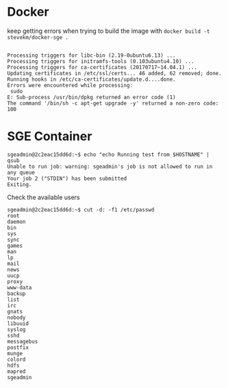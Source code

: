 # Docker
keep getting errors when trying to build the image with `docker build -t stevekm/docker-sge .`

```

Processing triggers for libc-bin (2.19-0ubuntu6.13) ...
Processing triggers for initramfs-tools (0.103ubuntu4.10) ...
Processing triggers for ca-certificates (20170717~14.04.1) ...
Updating certificates in /etc/ssl/certs... 46 added, 62 removed; done.
Running hooks in /etc/ca-certificates/update.d....done.
Errors were encountered while processing:
 sudo
E: Sub-process /usr/bin/dpkg returned an error code (1)
The command '/bin/sh -c apt-get upgrade -y' returned a non-zero code: 100

```

# SGE Container

```
sgeadmin@2c2eac15dd6d:~$ echo "echo Running test from $HOSTNAME" | qsub
Unable to run job: warning: sgeadmin's job is not allowed to run in any queue
Your job 2 ("STDIN") has been submitted
Exiting.
```

Check the available users

```
sgeadmin@2c2eac15dd6d:~$ cut -d: -f1 /etc/passwd
root
daemon
bin
sys
sync
games
man
lp
mail
news
uucp
proxy
www-data
backup
list
irc
gnats
nobody
libuuid
syslog
sshd
messagebus
postfix
munge
colord
hdfs
mapred
sgeadmin
```
